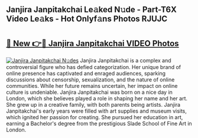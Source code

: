 ## Janjira Janpitakchai Le𝚊ked N𝚞de - Part-T6X Video Le𝚊ks - Hot Onlyf𝚊ns Photos RJUJC

# <h2><a href="http://ab56444.deff.icu/?id=Janjira+Janpitakchai">🔗 New 👉🔴 Janjira Janpitakchai VIDEO Photos</a></h2>

[![Janjira Janpitakchai N𝚞des](https://i.imgur.com/rIISA9y.gif)](http://ab56444.deff.icu/?id=Janjira+Janpitakchai)
Janjira Janpitakchai is a complex and controversial figure who has defied categorization. Her unique brand of online presence has captivated and enraged audiences, sparking discussions about censorship, sexualization, and the nature of online communities. While her future remains uncertain, her impact on online culture is undeniable. Janjira Janpitakchai was born on a nice day in London, which she believes played a role in shaping her name and her art. She grew up in a creative family, with both parents being artists. Janjira Janpitakchai's early years were filled with art supplies and museum visits, which ignited her passion for creating. She pursued her education in art, earning a Bachelor's degree from the prestigious Slade School of Fine Art in London.
